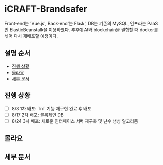 iCRAFT-Brandsafer
===================

Front-end는 'Vue.js', Back-end'는 Flask', DB는 기존의 MySQL, 인프라는 PaaS인 ElasticBeanstalk을 이용하였다.
추후에 AI와 blockchain을 결합할 때 docker를 섞어 다시 재배포할 예정이다.

설명 순서
-------------------------

- [진행 상황]()
- [몰라요]()
- [세부 문서]()

진행 상황
-------------------------

- [ ] 8/3 1차 배포: TnT 기능 재구현 완료 후 배포
- [ ] 8/17 2차 배포: 블록체인 DB 
- [ ] 8/24 3차 배포: 새로운 인터페이스 서버 재구축 및 난수 생성 알고리즘 

몰라요
-----------------

세부 문서
-----------------------
